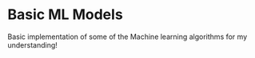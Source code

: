 # Basic ML Models
Basic implementation of some of the Machine learning algorithms 
for my understanding!
